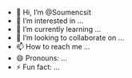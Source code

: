 - 👋 Hi, I’m @Soumencsit
- 👀 I’m interested in ...
- 🌱 I’m currently learning ...
- 💞️ I’m looking to collaborate on ...
- 📫 How to reach me ...
- 😄 Pronouns: ...
- ⚡ Fun fact: ...

<!---
Soumencsit/Soumencsit is a ✨ special ✨ repository because its `README.md` (this file) appears on your GitHub profile.
You can click the Preview link to take a look at your changes.
--->
